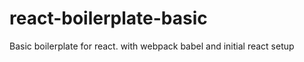 # react-boilerplate-basic
Basic boilerplate for react.   with webpack babel and initial react setup
